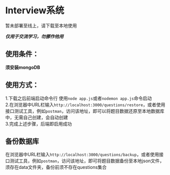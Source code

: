 # Interview系统

暂未部署至线上，请下载至本地使用

***仅用于交流学习，勿挪作他用***

## 使用条件：  

**须安装mongoDB**   

## 使用方式：

1.下载之后前端启动命令行 使用`node app.js`或者`nodemon app.js`命令启动   
2.在浏览器中URL栏输入`http://localhost:3000/questions/restore`，或者使用接口测试工具，例如`postman`，访问该地址，即可以将题目数据还原至本地数据库中，无需自己创建，会自动创建   
3.完成上述步骤，后端即启用成功   


## 备份数据库   

在浏览器中URL栏输入`http://localhost:3000/questions/backup`，或者使用接口测试工具，例如`postman`，访问该地址，即可将题目数据备份至本地json文件，须存在data文件夹，备份前须不存在questions集合   

